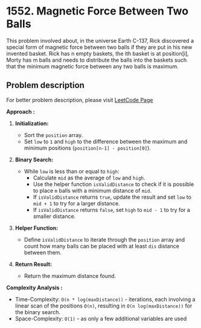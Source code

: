 # 1552. Magnetic Force Between Two Balls

This problem involved about, in the universe Earth C-137, Rick discovered a special form of magnetic force between two balls if they are put in his new invented basket. Rick has n empty baskets, the ith basket is at position[i], Morty has m balls and needs to distribute the balls into the baskets such that the minimum magnetic force between any two balls is maximum.<br/>

## Problem description

For better problem description, please visit [LeetCode Page](https://leetcode.com/problems/magnetic-force-between-two-balls/description/)

**Approach :**<br/>

1. **Initialization:**

    - Sort the `position` array.
    - Set `low` to `1` and `high` to the difference between the maximum and minimum positions (`position[n-1] - position[0]`).

2. **Binary Search:**

    - While `low` is less than or equal to `high`:
        - Calculate `mid` as the average of `low` and `high`.
        - Use the helper function `isValidDistance` to check if it is possible to place `m` balls with a minimum distance of `mid`.
        - If `isValidDistance` returns `true`, update the result and set `low` to `mid + 1` to try for a larger distance.
        - If `isValidDistance` returns `false`, set `high` to `mid - 1` to try for a smaller distance.

3. **Helper Function:**

    - Define `isValidDistance` to iterate through the `position` array and count how many balls can be placed with at least `dis` distance between them.

4. **Return Result:**
    - Return the maximum distance found.

**Complexity Analysis :**<br/>

-   Time-Complexity: `O(n * log(maxDistance))` - iterations, each involving a linear scan of the positions `O(n)`, resulting in `O(n log(maxDistance))` for the binary search.
-   Space-Complexity: `O(1)` - as only a few additional variables are used
